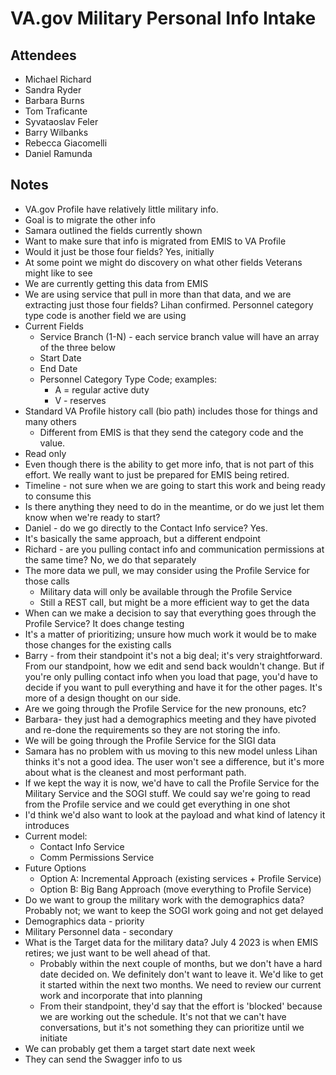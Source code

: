 # VA.gov Military Personal Info Intake

## Attendees
- Michael Richard
- Sandra Ryder
- Barbara Burns
- Tom Traficante
- Syvataoslav Feler
- Barry Wilbanks
- Rebecca Giacomelli
- Daniel Ramunda

 ## Notes
- VA.gov Profile have relatively little military info. 
- Goal is to migrate the other info
- Samara outlined the fields currently shown
- Want to make sure that info is migrated from EMIS to VA Profile
- Would it just be those four fields?  Yes, initially
- At some point we might do discovery on what other fields Veterans might like to see
- We are currently getting this data from EMIS
- We are using service that pull in more than that data, and we are extracting just those four fields?  Lihan confirmed.  Personnel category type code is another field we are using
- Current Fields
  - Service Branch (1-N) - each service branch value will have an array of the three below
  - Start Date
  - End Date
  - Personnel Category Type Code; examples:
    - A = regular active duty
    - V - reserves
- Standard VA Profile history call (bio path) includes those for things and many others
  - Different from EMIS is that they send the category code and the value.
- Read only
- Even though there is the ability to get more info, that is not part of this effort.  We really want to just be prepared for EMIS being retired.
- Timeline - not sure when we are going to start this work and being ready to consume this
- Is there anything they need to do in the meantime, or do we just let them know when we're ready to start? 
- Daniel - do we go directly to the Contact Info service?  Yes.
- It's basically the same approach, but a different endpoint
- Richard - are you pulling contact info and communication permissions at the same time?  No, we do that separately
- The more data we pull, we may consider using the Profile Service for those calls
  - Military data will only be available through the Profile Service
  - Still a REST call, but might be a more efficient way to get the data
- When can we make a decision to say that everything goes through the Profile Service? It does change testing
- It's a matter of prioritizing; unsure how much work it would be to make those changes for the existing calls
- Barry - from their standpoint it's not a big deal; it's very straightforward.  From our standpoint, how we edit and send back wouldn't change.  But if you're only pulling contact info when you load that page, you'd have to decide if you want to pull everything and have it for the other pages.  It's more of a design thought on our side.
- Are we going through the Profile Service for the new pronouns, etc?  
- Barbara- they just had a demographics meeting and they have pivoted and re-done the requirements so they are not storing the info.  
- We will be going through the Profile Service for the SIGI data
- Samara has no problem with us moving to this new model unless Lihan thinks it's not a good idea.  The user won't see a difference, but it's more about what is the cleanest and most performant path.
- If we kept the way it is now, we'd have to call the Profile Service for the Military Service and the SOGI stuff.   We could say we're going to read from the Profile service and we could get everything in one shot
- I'd think we'd also want to look at the payload and what kind of latency it introduces
- Current model:
  - Contact Info Service
  - Comm Permissions Service
- Future Options
  - Option A: Incremental Approach (existing services + Profile Service)
  - Option B: Big Bang Approach (move everything to Profile Service)
- Do we want to group the military work with the demographics data?  Probably not; we want to keep the SOGI work going and not get delayed
- Demographics data - priority
- Military Personnel data - secondary
- What is the Target data for the military data?  July 4 2023 is when EMIS retires; we just want to be well ahead of that. 
  - Probably within the next couple of months, but we don't have a hard date decided on.  We definitely don't want to leave it.  We'd like to get it started within the next two months.  We need to review our current work and incorporate that into planning
  - From their standpoint, they'd say that the effort is 'blocked' because we are working out the schedule.  It's not that we can't have conversations, but it's not something they can prioritize until we initiate
- We can probably get them a target start date next week
- They can send the Swagger info to us

